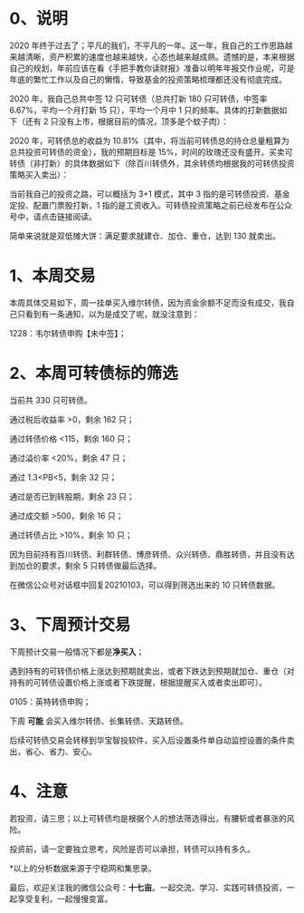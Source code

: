# 0、说明

2020 年终于过去了；平凡的我们，不平凡的一年。这一年，我自己的工作思路越来越清晰，资产积累的速度也越来越快，心态也越来越成熟。遗憾的是，本来根据自己的规划，年前应该在看《手把手教你读财报》准备以明年年报交作业呢，可是年底的繁忙工作以及自己的懒惰，导致基金的投资策略梳理都还没有彻底完成。

2020 年，我自己总共中签 12 只可转债（总共打新 180 只可转债，中签率 6.67%，平均一个月打新 15 只），平均一个月中 1 只的频率。具体的打新数据如下（还有 2 只没有上市，根据目前的情况，顶多是个蚊子肉）：

2020 年，可转债总的收益为 10.81%（其中，将当前可转债总的持仓总量粗算为总共投资可转债的资金），我的预期目标是 15%，时间的玫瑰还没有盛开。买卖可转债（非打新）的具体数据如下（除百川转债外，其余转债均根据我的可转债投资策略买入卖出）：

当前我自己的投资之路，可以概括为 3+1 模式，其中 3 指的是可转债投资、基金定投、配置门票股打新，1 指的是工资收入。可转债投资策略之前已经发布在公众号中，请点击链接阅读。

简单来说就是双低摊大饼：满足要求就建仓、加仓、重仓，达到 130 就卖出。

# 1、本周交易

本周具体交易如下，周一挂单买入维尔转债，因为资金余额不足而没有成交，我自己只看到有一条通知，以为是成交了呢，就没注意到：

1228：韦尔转债申购【未中签】；

# 2、本周可转债标的筛选

当前共 330 只可转债。

通过税后收益率 >0，剩余 162 只；

通过转债价格 <115，剩余 160 只；

通过溢价率 <20%，剩余 47 只；

通过 1.3<PB<5，剩余 32 只；

通过是否已到转股期，剩余 23 只；

通过成交额 >500，剩余 16 只；

通过转债占比 >10%，剩余 10 只；

因为目前持有百川转债、利群转债、博彦转债、众兴转债、鼎胜转债，并且没有达到加仓的要求，剩余 5 只转债做最后选择。

在微信公众号对话框中回复20210103，可以得到筛选出来的 10 只转债数据。

# 3、下周预计交易

下周预计交易一般情况下都是**净买入**；

遇到持有的可转债价格上涨达到预期就卖出，或者下跌达到预期就加仓、重仓（对持有的可转债设置价格上涨或者下跌提醒，根据提醒买入或者卖出即可）。

0105：英特转债申购；

下周 **可能** 会买入维尔转债、长集转债、天路转债。

后续可转债交易会转移到华宝智投软件，买入后设置条件单自动监控设置的条件卖出，省心、省力、安心。

# 4、注意

若投资，请三思；以上可转债均是根据个人的想法筛选得出，有腰斩或者暴涨的风险。

投资前，请一定要独立思考，风险是否可以承担，转债可以持有多久。

*以上的分析数据来源于宁稳网和集思录。

最后，欢迎关注我的微信公众号：**十七亩**。一起交流、学习、实践可转债投资，一起享受复利，一起慢慢变富。
